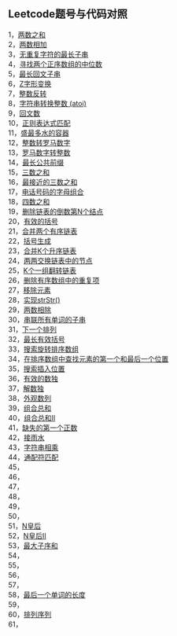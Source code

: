 ## Leetcode题号与代码对照
1，[两数之和](https://github.com/longchengdesigncode/Study/blob/master/algorithm/src/main/java/com/demo/algorithm/leetcode/easy/TwoNumSum.java)</br>
2，[两数相加](https://github.com/longchengdesigncode/Study/blob/master/algorithm/src/main/java/com/demo/algorithm/leetcode/medium/AddTwoNum.java)</br>
3，[无重复字符的最长子串](https://github.com/longchengdesigncode/Study/blob/master/algorithm/src/main/java/com/demo/algorithm/leetcode/medium/NoRepeatStr.java)</br>
4，[寻找两个正序数组的中位数](https://github.com/longchengdesigncode/Study/blob/master/algorithm/src/main/java/com/demo/algorithm/leetcode/hard/MiddleInArray.java)</br>
5，[最长回文子串](https://github.com/longchengdesigncode/Study/blob/master/algorithm/src/main/java/com/demo/algorithm/leetcode/medium/MaxLengthPalindrome.java)</br>
6，[Z字形变换](https://github.com/longchengdesigncode/Study/blob/master/algorithm/src/main/java/com/demo/algorithm/leetcode/medium/ZTransform.java)</br>
7，[整数反转](https://github.com/longchengdesigncode/Study/blob/master/algorithm/src/main/java/com/demo/algorithm/leetcode/easy/IntReverse.java)</br>
8，[字符串转换整数 (atoi)](https://github.com/longchengdesigncode/Study/blob/master/algorithm/src/main/java/com/demo/algorithm/leetcode/medium/StringToInt.java)</br>
9，[回文数](https://github.com/longchengdesigncode/Study/blob/master/algorithm/src/main/java/com/demo/algorithm/leetcode/easy/Palindrome.java)</br>
10，[正则表达式匹配](https://github.com/longchengdesigncode/Study/blob/master/algorithm/src/main/java/com/demo/algorithm/leetcode/hard/MatchStr.java)</br>
11，[盛最多水的容器](https://github.com/longchengdesigncode/Study/blob/master/algorithm/src/main/java/com/demo/algorithm/leetcode/medium/MaxArea.java)</br>
12，[整数转罗马数字](https://github.com/longchengdesigncode/Study/blob/master/algorithm/src/main/java/com/demo/algorithm/leetcode/medium/IntToRoman.java)</br>
13，[罗马数字转整数](https://github.com/longchengdesigncode/Study/blob/master/algorithm/src/main/java/com/demo/algorithm/leetcode/easy/NumberConversion.java)</br>
14，[最长公共前缀](https://github.com/longchengdesigncode/Study/blob/master/algorithm/src/main/java/com/demo/algorithm/leetcode/easy/CommonPrefix.java)</br>
15，[三数之和](https://github.com/longchengdesigncode/Study/blob/master/algorithm/src/main/java/com/demo/algorithm/leetcode/medium/ThreeSum.java)</br>
16，[最接近的三数之和](https://github.com/longchengdesigncode/Study/blob/master/algorithm/src/main/java/com/demo/algorithm/leetcode/medium/ThreeSumNear.java)</br>
17，[电话号码的字母组合](https://github.com/longchengdesigncode/Study/blob/master/algorithm/src/main/java/com/demo/algorithm/leetcode/medium/PhoneCombination.java)</br>
18，[四数之和](https://github.com/longchengdesigncode/Study/blob/master/algorithm/src/main/java/com/demo/algorithm/leetcode/medium/FourSum.java)</br>
19，[删除链表的倒数第N个结点](https://github.com/longchengdesigncode/Study/blob/master/algorithm/src/main/java/com/demo/algorithm/leetcode/medium/RemoveNode.java)</br>
20，[有效的括号](https://github.com/longchengdesigncode/Study/blob/master/algorithm/src/main/java/com/demo/algorithm/leetcode/easy/ValidSymbol.java)</br>
21，[合并两个有序链表](https://github.com/longchengdesigncode/Study/blob/master/algorithm/src/main/java/com/demo/algorithm/leetcode/easy/MergeLinkedList.java)</br>
22，[括号生成](https://github.com/longchengdesigncode/Study/blob/master/algorithm/src/main/java/com/demo/algorithm/leetcode/medium/Brackets.java)</br>
23，[合并K个升序链表](https://github.com/longchengdesigncode/Study/blob/master/algorithm/src/main/java/com/demo/algorithm/leetcode/hard/MergeLinked.java)</br>
24，[两两交换链表中的节点](https://github.com/longchengdesigncode/Study/blob/master/algorithm/src/main/java/com/demo/algorithm/leetcode/medium/SwapLinkedValue.java)</br>
25，[K个一组翻转链表](https://github.com/longchengdesigncode/Study/blob/master/algorithm/src/main/java/com/demo/algorithm/leetcode/hard/ReverseLinkedByNum.java)</br>
26，[删除有序数组中的重复项](https://github.com/longchengdesigncode/Study/blob/master/algorithm/src/main/java/com/demo/algorithm/leetcode/easy/ArrayDeleteSame.java)</br>
27，[移除元素](https://github.com/longchengdesigncode/Study/blob/master/algorithm/src/main/java/com/demo/algorithm/leetcode/easy/DeleteElement.java)</br>
28，[实现strStr()](https://github.com/longchengdesigncode/Study/blob/master/algorithm/src/main/java/com/demo/algorithm/leetcode/easy/StrUtil.java)</br>
29，[两数相除](https://github.com/longchengdesigncode/Study/blob/master/algorithm/src/main/java/com/demo/algorithm/leetcode/medium/Divide.java)</br>
30，[串联所有单词的子串](https://github.com/longchengdesigncode/Study/blob/master/algorithm/src/main/java/com/demo/algorithm/leetcode/hard/FindAllSubstring.java)</br>
31，[下一个排列](https://github.com/longchengdesigncode/Study/blob/master/algorithm/src/main/java/com/demo/algorithm/leetcode/medium/NextArray.java)</br>
32，[最长有效括号](https://github.com/longchengdesigncode/Study/blob/master/algorithm/src/main/java/com/demo/algorithm/leetcode/hard/MaxBrackets.java)</br>
33，[搜索旋转排序数组](https://github.com/longchengdesigncode/Study/blob/master/algorithm/src/main/java/com/demo/algorithm/leetcode/medium/SpinArray.java)</br>
34，[在排序数组中查找元素的第一个和最后一个位置](https://github.com/longchengdesigncode/Study/blob/master/algorithm/src/main/java/com/demo/algorithm/leetcode/medium/SearchRangeArray.java)</br>
35，[搜索插入位置](https://github.com/longchengdesigncode/Study/blob/master/algorithm/src/main/java/com/demo/algorithm/leetcode/easy/ArrayInsert.java)</br>
36，[有效的数独](https://github.com/longchengdesigncode/Study/blob/master/algorithm/src/main/java/com/demo/algorithm/leetcode/medium/ValidSudoku.java)</br>
37，[解数独](https://github.com/longchengdesigncode/Study/blob/master/algorithm/src/main/java/com/demo/algorithm/leetcode/hard/Sudoku.java)</br>
38，[外观数列](https://github.com/longchengdesigncode/Study/blob/master/algorithm/src/main/java/com/demo/algorithm/leetcode/medium/ShowArray.java)</br>
39，[组合总和](https://github.com/longchengdesigncode/Study/blob/master/algorithm/src/main/java/com/demo/algorithm/leetcode/medium/CombinationSum.java)</br>
40，[组合总和II](https://github.com/longchengdesigncode/Study/blob/master/algorithm/src/main/java/com/demo/algorithm/leetcode/medium/CombinationSum2.java)</br>
41，[缺失的第一个正数](https://github.com/longchengdesigncode/Study/blob/master/algorithm/src/main/java/com/demo/algorithm/leetcode/hard/FindMissNumber.java)</br>
42，[接雨水](https://github.com/longchengdesigncode/Study/blob/master/algorithm/src/main/java/com/demo/algorithm/leetcode/hard/CatchRain.java)</br>
43，[字符串相乘](https://github.com/longchengdesigncode/Study/blob/master/algorithm/src/main/java/com/demo/algorithm/leetcode/medium/StrMultiply.java)</br>
44，[通配符匹配](https://github.com/longchengdesigncode/Study/blob/master/algorithm/src/main/java/com/demo/algorithm/leetcode/hard/MatchStr2.java)</br>
45，[]()</br>
46，[]()</br>
47，[]()</br>
48，[]()</br>
49，[]()</br>
50，[]()</br>
51，[N皇后](https://github.com/longchengdesigncode/Study/blob/master/algorithm/src/main/java/com/demo/algorithm/leetcode/hard/NQueen.java)</br>
52，[N皇后II](https://github.com/longchengdesigncode/Study/blob/master/algorithm/src/main/java/com/demo/algorithm/leetcode/hard/NQueen2.java)</br>
53，[最大子序和](https://github.com/longchengdesigncode/Study/blob/master/algorithm/src/main/java/com/demo/algorithm/leetcode/easy/MaxSubsequence.java)</br>
54，[]()</br>
55，[]()</br>
56，[]()</br>
57，[]()</br>
58，[最后一个单词的长度](https://github.com/longchengdesigncode/Study/blob/master/algorithm/src/main/java/com/demo/algorithm/leetcode/easy/LastWordLength.java)</br>
59，[]()</br>
60，[排列序列](https://github.com/longchengdesigncode/Study/blob/master/algorithm/src/main/java/com/demo/algorithm/leetcode/hard/Permutation.java)</br>
61，[]()</br>



